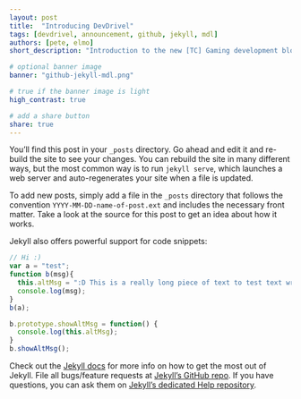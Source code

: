 ```yaml
---
layout: post
title:  "Introducing DevDrivel"
tags: [devdrivel, announcement, github, jekyll, mdl]
authors: [pete, elmo]
short_description: "Introduction to the new [TC] Gaming development blog"

# optional banner image
banner: "github-jekyll-mdl.png"

# true if the banner image is light
high_contrast: true

# add a share button
share: true
---
```

You’ll find this post in your `_posts` directory. Go ahead and edit it and re-build the site to see your changes. You can rebuild the site in many different ways, but the most common way is to run `jekyll serve`, which launches a web server and auto-regenerates your site when a file is updated.

To add new posts, simply add a file in the `_posts` directory that follows the convention `YYYY-MM-DD-name-of-post.ext` and includes the necessary front matter. Take a look at the source for this post to get an idea about how it works.

Jekyll also offers powerful support for code snippets:

```javascript
// Hi :)
var a = "test";
function b(msg){
  this.altMsg = ":D This is a really long piece of text to test text wrapping with prism";
  console.log(msg);
}
b(a);

b.prototype.showAltMsg = function() {
  console.log(this.altMsg);
}
b.showAltMsg();
```

Check out the [Jekyll docs][jekyll] for more info on how to get the most out of Jekyll. File all bugs/feature requests at [Jekyll’s GitHub repo][jekyll-gh]. If you have questions, you can ask them on [Jekyll’s dedicated Help repository][jekyll-help].

[jekyll]:      http://jekyllrb.com
[jekyll-gh]:   https://github.com/jekyll/jekyll
[jekyll-help]: https://github.com/jekyll/jekyll-help
